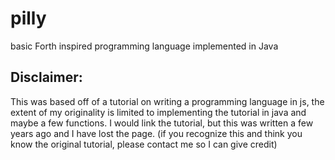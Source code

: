 # pilly
basic Forth inspired programming language implemented in Java


## Disclaimer:
This was based off of a tutorial on writing a programming language in js, the extent of my originality is limited to implementing the tutorial in java and maybe a few functions. I would link the tutorial, but this was written a few years ago and I have lost the page. (if you recognize this and think you know the original tutorial, please contact me so I can give credit)